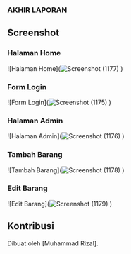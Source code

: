 ### AKHIR LAPORAN

## Screenshot

### Halaman Home

![Halaman Home](![Screenshot (1177)](https://github.com/user-attachments/assets/53e03a7b-3277-49bb-a55d-42dcb130012b)
)

### Form Login

![Form Login](![Screenshot (1175)](https://github.com/user-attachments/assets/2683f5a2-0571-443b-8c16-61b1758e97b1)
)

### Halaman Admin

![Halaman Admin](![Screenshot (1176)](https://github.com/user-attachments/assets/c2448831-88e0-4ea8-a742-c2d7aa12346c)
)

### Tambah Barang

![Tambah Barang](![Screenshot (1178)](https://github.com/user-attachments/assets/f5ee7699-b056-458d-bc43-3df3f33cf5c6)
)

### Edit Barang

![Edit Barang](![Screenshot (1179)](https://github.com/user-attachments/assets/3d6e5fb8-0a7f-4dc5-bd1e-0b8647cf3cf0)
)

## Kontribusi

Dibuat oleh [Muhammad Rizal].
